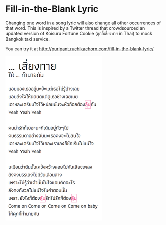 # Fill-in-the-Blank Lyric

Changing one word in a song lyric will also change all other occurrences of that word. This is inspired by a Twitter thread that crowdsourced an updated version of Koisuru Fortune Cookie (คุกกี้เสี่ยงทาย in Thai) to mock Bangkok taxi service.

You can try it at http://puripant.ruchikachorn.com/fill-in-the-blank-lyric/

<img src="screenshot.png" width="310">